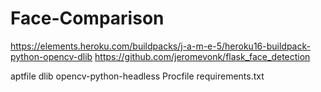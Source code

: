 # Face-Comparison

https://elements.heroku.com/buildpacks/j-a-m-e-5/heroku16-buildpack-python-opencv-dlib
https://github.com/jeromevonk/flask_face_detection

aptfile
dlib
opencv-python-headless
Procfile
requirements.txt

